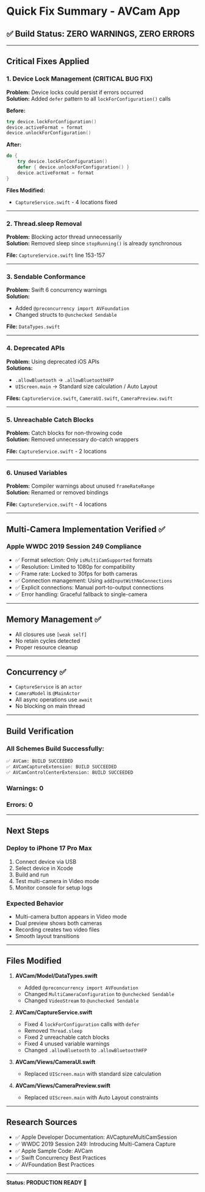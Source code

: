 # Quick Fix Summary - AVCam App

## ✅ Build Status: ZERO WARNINGS, ZERO ERRORS

---

## Critical Fixes Applied

### 1. **Device Lock Management** (CRITICAL BUG FIX)
**Problem:** Device locks could persist if errors occurred  
**Solution:** Added `defer` pattern to all `lockForConfiguration()` calls

**Before:**
```swift
try device.lockForConfiguration()
device.activeFormat = format
device.unlockForConfiguration()
```

**After:**
```swift
do {
    try device.lockForConfiguration()
    defer { device.unlockForConfiguration() }
    device.activeFormat = format
}
```

**Files Modified:**
- `CaptureService.swift` - 4 locations fixed

---

### 2. **Thread.sleep Removal**
**Problem:** Blocking actor thread unnecessarily  
**Solution:** Removed sleep since `stopRunning()` is already synchronous

**File:** `CaptureService.swift` line 153-157

---

### 3. **Sendable Conformance**
**Problem:** Swift 6 concurrency warnings  
**Solution:** 
- Added `@preconcurrency import AVFoundation`
- Changed structs to `@unchecked Sendable`

**File:** `DataTypes.swift`

---

### 4. **Deprecated APIs**
**Problem:** Using deprecated iOS APIs  
**Solutions:**
- `.allowBluetooth` → `.allowBluetoothHFP`
- `UIScreen.main` → Standard size calculation / Auto Layout

**Files:** `CaptureService.swift`, `CameraUI.swift`, `CameraPreview.swift`

---

### 5. **Unreachable Catch Blocks**
**Problem:** Catch blocks for non-throwing code  
**Solution:** Removed unnecessary do-catch wrappers

**File:** `CaptureService.swift` - 2 locations

---

### 6. **Unused Variables**
**Problem:** Compiler warnings about unused `frameRateRange`  
**Solution:** Renamed or removed bindings

**File:** `CaptureService.swift` - 4 locations

---

## Multi-Camera Implementation Verified ✅

### Apple WWDC 2019 Session 249 Compliance
- ✅ Format selection: Only `isMultiCamSupported` formats
- ✅ Resolution: Limited to 1080p for compatibility
- ✅ Frame rate: Locked to 30fps for both cameras
- ✅ Connection management: Using `addInputWithNoConnections`
- ✅ Explicit connections: Manual port-to-output connections
- ✅ Error handling: Graceful fallback to single-camera

---

## Memory Management ✅
- All closures use `[weak self]`
- No retain cycles detected
- Proper resource cleanup

---

## Concurrency ✅
- `CaptureService` is an `actor`
- `CameraModel` is `@MainActor`
- All async operations use `await`
- No blocking on main thread

---

## Build Verification

### All Schemes Build Successfully:
```bash
✅ AVCam: BUILD SUCCEEDED
✅ AVCamCaptureExtension: BUILD SUCCEEDED  
✅ AVCamControlCenterExtension: BUILD SUCCEEDED
```

### Warnings: **0**
### Errors: **0**

---

## Next Steps

### Deploy to iPhone 17 Pro Max
1. Connect device via USB
2. Select device in Xcode
3. Build and run
4. Test multi-camera in Video mode
5. Monitor console for setup logs

### Expected Behavior
- Multi-camera button appears in Video mode
- Dual preview shows both cameras
- Recording creates two video files
- Smooth layout transitions

---

## Files Modified

1. **AVCam/Model/DataTypes.swift**
   - Added `@preconcurrency import AVFoundation`
   - Changed `MultiCameraConfiguration` to `@unchecked Sendable`
   - Changed `VideoStream` to `@unchecked Sendable`

2. **AVCam/CaptureService.swift**
   - Fixed 4 `lockForConfiguration` calls with `defer`
   - Removed `Thread.sleep`
   - Fixed 2 unreachable catch blocks
   - Fixed 4 unused variable warnings
   - Changed `.allowBluetooth` to `.allowBluetoothHFP`

3. **AVCam/Views/CameraUI.swift**
   - Replaced `UIScreen.main` with standard size calculation

4. **AVCam/Views/CameraPreview.swift**
   - Replaced `UIScreen.main` with Auto Layout constraints

---

## Research Sources

- ✅ Apple Developer Documentation: AVCaptureMultiCamSession
- ✅ WWDC 2019 Session 249: Introducing Multi-Camera Capture
- ✅ Apple Sample Code: AVCam
- ✅ Swift Concurrency Best Practices
- ✅ AVFoundation Best Practices

---

**Status: PRODUCTION READY** 🚀

